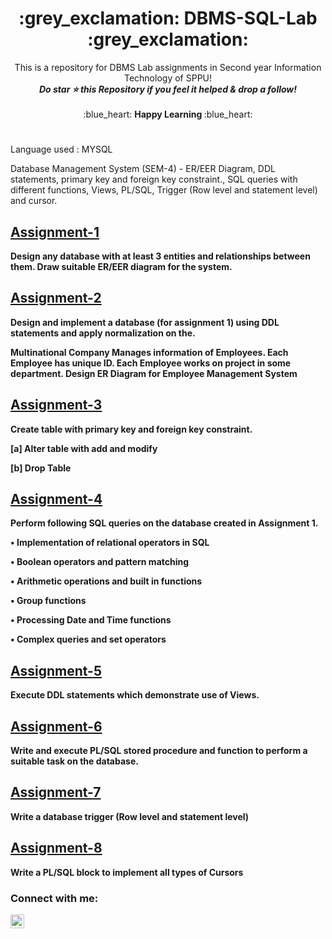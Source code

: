 <h1 align="middle"> :grey_exclamation: DBMS-SQL-Lab :grey_exclamation: </h1>
<p align ="middle"> This is a repository for DBMS Lab assignments in Second year Information Technology of SPPU! <br>
<b><i>Do star ⭐ this Repository if you feel it helped & drop a follow!</b></i><br><br>
:blue_heart: <b> Happy Learning </b> :blue_heart:
<br></p>

#
Language used : MYSQL

Database Management System (SEM-4) - ER/EER Diagram, DDL statements, primary key and foreign key constraint., SQL queries with different functions, Views, PL/SQL,  Trigger (Row level and statement level) and cursor. 


## [Assignment-1](https://github.com/shinchancode/DBMS-SQL-Lab/blob/main/Asg_1.md)
**Design any database with at least 3 entities and relationships between them. Draw suitable ER/EER diagram for the system.**

## [Assignment-2](https://github.com/shinchancode/DBMS-SQL-Lab/blob/main/Asg_2.txt)
**Design and implement a database (for assignment 1) using DDL statements and apply normalization on the.**

**Multinational Company Manages information of Employees. Each Employee has unique ID. Each Employee works on project in some department. 
Design ER Diagram for Employee Management System**

## [Assignment-3](https://github.com/shinchancode/DBMS-SQL-Lab/blob/main/Asg_3.txt)
**Create table with primary key and foreign key constraint.**

**[a] Alter table with add and modify**

**[b] Drop Table**

## [Assignment-4](https://github.com/shinchancode/DBMS-SQL-Lab/blob/main/Asg_4.txt)
**Perform following SQL queries on the database created in Assignment 1.**

**• Implementation of relational operators in SQL**

**• Boolean operators and pattern matching**

**• Arithmetic operations and built in functions**

**• Group functions**

**• Processing Date and Time functions**

**• Complex queries and set operators**

## [Assignment-5](https://github.com/shinchancode/DBMS-SQL-Lab/blob/main/Asg_5.txt)
**Execute DDL statements which demonstrate use of Views.**

## [Assignment-6](https://github.com/shinchancode/DBMS-SQL-Lab/blob/main/Asg_6.txt)
**Write and execute PL/SQL stored procedure and function to perform a suitable task on the database.**

## [Assignment-7](https://github.com/shinchancode/DBMS-SQL-Lab/blob/main/Asg_7.txt)
**Write a database trigger (Row level and statement level)**

## [Assignment-8](https://github.com/shinchancode/DBMS-SQL-Lab/blob/main/Asg_8.txt)
**Write a PL/SQL block to implement all types of Cursors**

### Connect with me:


[<img align="left" alt="codeSTACKr | LinkedIn" width="22px" src="https://raw.githubusercontent.com/rahuldkjain/github-profile-readme-generator/master/src/images/icons/Social/linked-in-alt.svg" />][linkedin]


<br />


[linkedin]: https://www.linkedin.com/in/sven-janorschke-72a1362ba/

